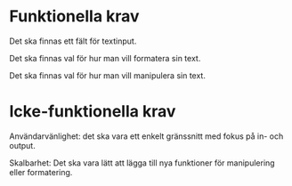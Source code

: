 # Funktionella krav

Det ska finnas ett fält för textinput.

Det ska finnas val för hur man vill formatera sin text.

Det ska finnas val för hur man vill manipulera sin text.

# Icke-funktionella krav

Användarvänlighet: det ska vara ett enkelt gränssnitt med fokus på in- och output.

Skalbarhet: Det ska vara lätt att lägga till nya funktioner för manipulering eller formatering.